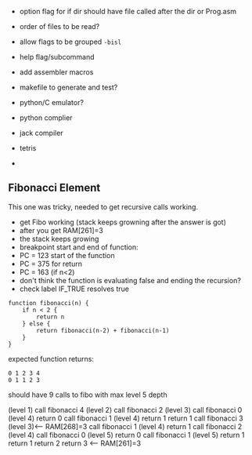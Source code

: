 * option flag for if dir should have file called after the dir or Prog.asm
* order of files to be read?

* allow flags to be grouped `-bisl`
* help flag/subcommand
* add assembler macros
* makefile to generate and test?
* python/C emulator?
* python complier
* jack compiler
* tetris
* 


## Fibonacci Element

This one was tricky, needed to get recursive calls working.

* get Fibo working (stack keeps growning after the answer is got)
* after you get RAM[261]=3
* the stack keeps growing
* breakpoint start and end of function:
* PC = 123 start of the function
* PC = 375 for return
* PC = 163 (if n<2)
* don't think the function is evaluating false and ending the recursion?
* check label IF_TRUE resolves true

```
function fibonacci(n) {
    if n < 2 {
        return n
    } else {
        return fibonacci(n-2) + fibonacci(n-1)
    }
}
```

expected function returns:

```
0 1 2 3 4
0 1 1 2 3
```

should have 9 calls to fibo
with max level 5 depth

(level 1)
call fibonacci 4 
    (level 2)
    call fibonacci 2 
        (level 3)
        call fibonacci 0 
            (level 4)
            return 0
        call fibonacci 1 
            (level 4)
            return 1
        return 1
    call fibonacci 3 
        (level 3)<-- RAM[268]=3
        call fibonacci 1 
            (level 4)
            return 1
        call fibonacci 2 
            (level 4)
            call fibonacci 0 
                (level 5)
                return 0
            call fibonacci 1 
                (level 5)
                return 1
            return 1
        return 2
    return 3 <-- RAM[261]=3
